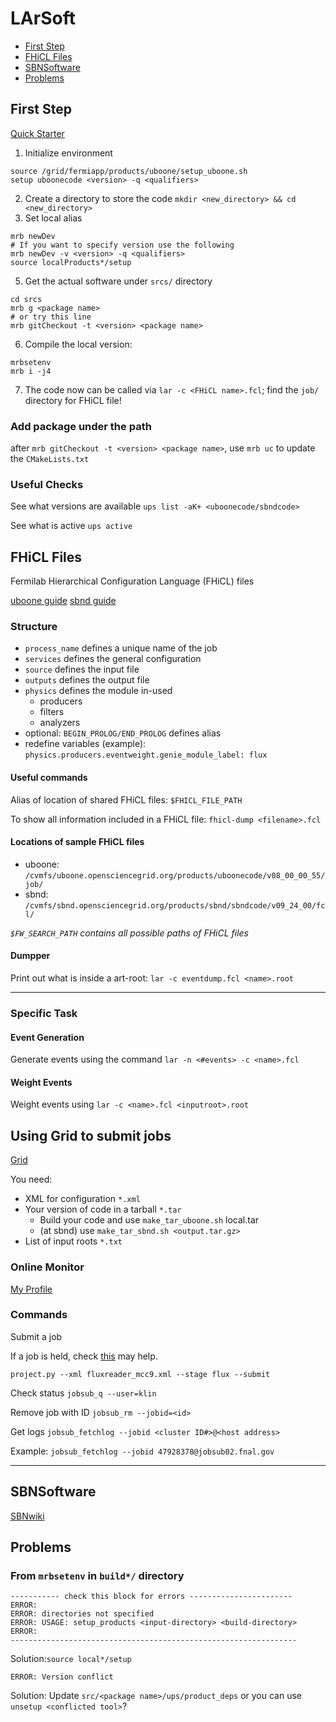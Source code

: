 # LArSoft

* [First Step](#First-Step)
* [FHiCL Files](#FHiCL-Files)
* [SBNSoftware](#SBNSoftware)
* [Problems](#Problems)

## First Step
[Quick Starter](https://cdcvs.fnal.gov/redmine/projects/uboonecode/wiki/Uboone_guide)

1. Initialize environment
```
source /grid/fermiapp/products/uboone/setup_uboone.sh
setup uboonecode <version> -q <qualifiers>
```
2. Create a directory to store the code
`mkdir <new_directory> && cd <new_directory>`
4. Set local alias
```
mrb newDev
# If you want to specify version use the following
mrb newDev -v <version> -q <qualifiers>
source localProducts*/setup
```
5. Get the actual software under `srcs/` directory
```
cd srcs
mrb g <package name>
# or try this line
mrb gitCheckout -t <version> <package name>
```
6. Compile the local version:
```
mrbsetenv
mrb i -j4
```
7. The code now can be called via `lar -c <FHiCL name>.fcl`; find the `job/` directory for FHiCL file!

### Add package under the path
after `mrb gitCheckout -t <version> <package name>`, use `mrb uc` to update the `CMakeLists.txt`

### Useful Checks
See what versions are available
`ups list -aK+ <uboonecode/sbndcode>`

See what is active
`ups active`

## FHiCL Files
Fermilab Hierarchical Configuration Language (FHiCL) files

[uboone guide](https://cdcvs.fnal.gov/redmine/projects/uboonecode/wiki/Guide_to_Using_FCL_files_in_MicroBooNE)
[sbnd guide](https://cdcvs.fnal.gov/redmine/projects/sbndcode/wiki/Job_configurations)

### Structure
- `process_name` defines a unique name of the job
- `services` defines the general configuration
- `source` defines the input file
- `outputs` defines the output file
- `physics` defines the module in-used
    - producers
    - filters
    - analyzers
- optional: `BEGIN_PROLOG/END_PROLOG` defines alias
- redefine variables (example): `physics.producers.eventweight.genie_module_label: flux`

#### Useful commands
Alias of location of shared FHiCL files:
`$FHICL_FILE_PATH`

To show all information included in a FHiCL file:
`fhicl-dump <filename>.fcl`

#### Locations of sample FHiCL files
- uboone: `/cvmfs/uboone.opensciencegrid.org/products/uboonecode/v08_00_00_55/job/`
- sbnd: `/cvmfs/sbnd.opensciencegrid.org/products/sbnd/sbndcode/v09_24_00/fcl/`

*`$FW_SEARCH_PATH` contains all possible paths of FHiCL files*
#### Dumpper

Print out what is inside a art-root:
`lar -c eventdump.fcl <name>.root`


---
### Specific Task

#### Event Generation
Generate events using the command
`lar -n <#events> -c <name>.fcl`

#### Weight Events

Weight events using
`lar -c <name>.fcl <inputroot>.root`


## Using Grid to submit jobs
[Grid](https://cdcvs.fnal.gov/redmine/projects/uboonecode/wiki/Tutorial_for_Analyzers_and_Using_the_Gird)

You need:
- XML for configuration `*.xml`
- Your version of code in a tarball `*.tar`
    - Build your code and use `make_tar_uboone.sh` local.tar
    - (at sbnd) use `make_tar_sbnd.sh <output.tar.gz>`
- List of input roots `*.txt`

### Online Monitor
[My Profile](https://fifemon.fnal.gov/monitor/d/000000116/user-batch-details?orgId=1&var-cluster=fifebatch&var-user=klin)

### Commands
Submit a job

If a job is held, check [this](https://fifemon.fnal.gov/monitor/d/000000146/why-are-my-jobs-held?orgId=1&var-user=klin) may help.

`project.py --xml fluxreader_mcc9.xml --stage flux --submit`


Check status
`jobsub_q --user=klin`

Remove job with ID
`jobsub_rm --jobid=<id>`

Get logs
`jobsub_fetchlog --jobid <cluster ID#>@<host address>`

Example: `jobsub_fetchlog --jobid 47928378@jobsub02.fnal.gov`

---
## SBNSoftware
[SBNwiki](https://sbnsoftware.github.io/)


## Problems

### From `mrbsetenv` in `build*/` directory
```
----------- check this block for errors -----------------------
ERROR:
ERROR: directories not specified
ERROR: USAGE: setup_products <input-directory> <build-directory>
ERROR:
----------------------------------------------------------------
```
Solution:`source local*/setup`

```
ERROR: Version conflict
```
Solution: Update `src/<package name>/ups/product_deps`
or you can use `unsetup <conflicted tool>`?
